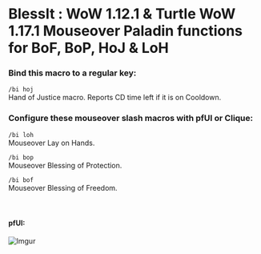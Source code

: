 # BlessIt : WoW 1.12.1 & Turtle WoW 1.17.1 Mouseover Paladin functions for BoF, BoP, HoJ & LoH 

### Bind this macro to a regular key:

`/bi hoj`<br>
Hand of Justice macro.  Reports CD time left if it is on Cooldown.

### Configure these mouseover slash macros with pfUI or Clique:

`/bi loh`<br>
Mouseover Lay on Hands.<br>

`/bi bop`<br>
Mouseover Blessing of Protection.<br>

`/bi bof`<br>
Mouseover Blessing of Freedom.<br>
<br>
<br>
#### pfUI:<br>
![Imgur](https://i.imgur.com/TAMBW5L.png)

